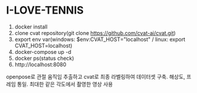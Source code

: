 # I-LOVE-TENNIS

1. docker install
2. clone cvat repository(git clone https://github.com/cvat-ai/cvat.git)
3. export env var(windows: $env:CVAT_HOST="localhost" / linux: export CVAT_HOST=localhost)
4. docker-compose up -d
5. docker ps(status check)
6. http://localhost:8080

openpose로 관절 움직임 추출하고 cvat로 최종 라벨링하여 데이터셋 구축.
해상도, 프레임 통일.
최대한 같은 각도에서 촬영한 영상 사용


